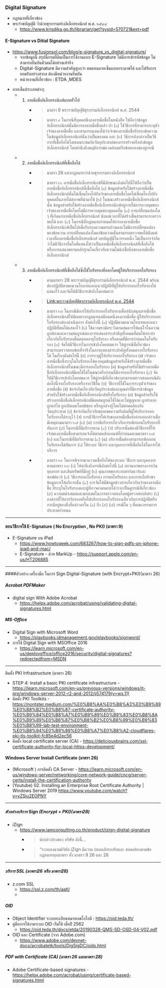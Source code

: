 ### Digital Signature 
- กฏหมายที่เกี่ยวข้อง
- พระรำชบัญญัติ ว่ำด้วยธุรกรรมทำงอิเล็กทรอนิกส์ พ.ศ. ๒๕๔๔
  - https://www.krisdika.go.th/librarian/get?sysid=570721&ext=pdf


#### E-Signature vs Ditial Signature 

- https://www.fusionsol.com/blog/e-signature_vs_digital-signature/
  - จากข้อมูลนี้ สรุปนี้กรมที่ดินเป็นการใช้งานแบบ E-Signature ไม่มีการเข้ารหัสข้อมูล ไม่สามารถยืนยันตัวตนได้อย่างแท้จริง 
  - Digital-Signature มีความสำคัญสูงกว่า ทดแทนลายเซ็นแบบกระดาษได้ และได้รับการยอมรับอย่างสากล ต้องมีหน่วยงานยืนยัน
  - หน่วยงานที่เกี่ยวข้อง : ETDA ,MDES
*  ลายเซ็นประเภทต่างๅ 
   + 1. ลายมือชื่ออิเล็กทรอนิกส์แบบทั่วไป  
        + >  มาตรา 9 พระราชบัญญัติธุรกรรมอิเล็กทรอนิกส์ พ.ศ. 2544
        + > มาตรา ๙  ในกรณีที่บุคคลพึงลงลายมือชื่อในหนังสือ ให้ถือว่าข้อมูลอิเล็กทรอนิกส์นั้นมีการลงลายมือชื่อแล้ว ถ้า
(๑) ใช้วิธีการที่สามารถระบุตัวเจ้าของลายมือชื่อ และสามารถแสดงได้ว่าเจ้าของลายมือชื่อรับรองข้อความในข้อมูลอิเล็กทรอนิกส์นั้นว่าเป็นของตน และ
(๒) วิธีการดังกล่าวเป็นวิธีการที่เชื่อถือได้โดยเหมาะสมกับวัตถุประสงค์ของการสร้างหรือส่งข้อมูลอิเล็กทรอนิกส์ โดยคำนึงถึงพฤติการณ์แวดล้อมหรือข้อตกลงของคู่กรณี
   +  2. ลายมือชื่ออิเล็กทรอนิกส์ที่เชื่อถือได้ 
          + > มาตรา 26 แห่งกฎหมายว่าด้วยธุรกรรมทางอิเล็กทรอนิกส์ 
          + > มาตรา ๒๖  ลายมือชื่ออิเล็กทรอนิกส์ที่มีลักษณะดังต่อไปนี้ให้ถือว่าเป็นลายมือชื่ออิเล็กทรอนิกส์ที่เชื่อถือได้
(๑) ข้อมูลสำหรับใช้สร้างลายมือชื่ออิเล็กทรอนิกส์นั้นได้เชื่อมโยงไปยังเจ้าของลายมือชื่อโดยไม่เชื่อมโยงไปยังบุคคลอื่นภายใต้สภาพที่นำมาใช้
(๒) ในขณะสร้างลายมือชื่ออิเล็กทรอนิกส์นั้น ข้อมูลสำหรับใช้สร้างลายมือชื่ออิเล็กทรอนิกส์อยู่ภายใต้การควบคุมของเจ้าของลายมือชื่อโดยไม่มีการควบคุมของบุคคลอื่น
(๓) การเปลี่ยนแปลงใด ๆ ที่เกิดแก่ลายมือชื่ออิเล็กทรอนิกส์ นับแต่เวลาที่ได้สร้างขึ้นสามารถจะตรวจพบได้ และ
(๔) ในกรณีที่กฎหมายกำหนดให้การลงลายมือชื่ออิเล็กทรอนิกส์เป็นไปเพื่อรับรองความครบถ้วนและไม่มีการเปลี่ยนแปลงของข้อความ การเปลี่ยนแปลงใดแก่ข้อความนั้นสามารถตรวจพบได้นับแต่เวลาที่ลงลายมือชื่ออิเล็กทรอนิกส์
บทบัญญัติในวรรคหนึ่ง ไม่เป็นการจำกัดว่าไม่มีวิธีการอื่นใดที่แสดงได้ว่าเป็นลายมือชื่ออิเล็กทรอนิกส์ที่เชื่อถือได้ หรือการแสดงพยานหลักฐานใดเกี่ยวกับความไม่น่าเชื่อถือของลายมือชื่ออิเล็กทรอนิกส์
    - 3. ลายมือชื่ออิเล็กทรอนิกส์ที่เชื่อถือได้ซึ่งใช้ใบรับรองที่ออกโดยผู้ให้บริการออกใบรับรอง
          + > ตามมาตรา 28 พระราชบัญญัติธุรกรรมอิเล็กทรอนิกส์ พ.ศ. 2544 พร้อมต้องปฏิบัติตามแนวนโยบายและแนวปฏิบัติที่ผู้ให้บริการออกใบรับรองได้แสดงไว้ และจัดให้มีวิธีการเข้าถึงโดยสมควร  
          + > [Link:พระราชบัญญัติธุรกรรมอิเล็กทรอนิกส์ พ.ศ. 2544](https://www.etda.or.th/th/Useful-Resource/%E0%B8%81%E0%B8%8F%E0%B8%AB%E0%B8%A1%E0%B8%B2%E0%B8%A2-HTML/%E0%B8%9E%E0%B8%A3%E0%B8%B0%E0%B8%A3%E0%B8%B2%E0%B8%8A%E0%B8%9A%E0%B8%8D%E0%B8%8D%E0%B8%95%E0%B8%A7%E0%B8%B2%E0%B8%94%E0%B8%A7%E0%B8%A2%E0%B8%98%E0%B8%A3%E0%B8%81%E0%B8%A3%E0%B8%A3%E0%B8%A1%E0%B8%97%E0%B8%B2%E0%B8%87%E0%B8%AD%E0%B9%80%E0%B8%A5%E0%B8%81%E0%B8%97%E0%B8%A3%E0%B8%AD%E0%B8%99%E0%B8%81%E0%B8%AA/%E0%B8%9E%E0%B8%A3%E0%B8%B0%E0%B8%A3%E0%B8%B2%E0%B8%8A%E0%B8%9A%E0%B8%8D%E0%B8%8D%E0%B8%95%E0%B8%A7%E0%B8%B2%E0%B8%94%E0%B8%A7%E0%B8%A2%E0%B8%98%E0%B8%A3%E0%B8%81%E0%B8%A3%E0%B8%A3%E0%B8%A1%E0%B8%97%E0%B8%B2%E0%B8%87%E0%B8%AD%E0%B9%80%E0%B8%A5%E0%B8%81%E0%B8%97%E0%B8%A3%E0%B8%AD%E0%B8%99%E0%B8%81%E0%B8%AA-%E0%B8%9E-%E0%B8%A8-2544.aspx)
          + > มาตรา ๒๘  ในกรณีมีการให้บริการออกใบรับรองเพื่อสนับสนุนลายมือชื่ออิเล็กทรอนิกส์ให้มีผลทางกฎหมายเสมือนหนึ่งลงลายมือชื่อ ผู้ให้บริการออกใบรับรองต้องดำเนินการ ดังต่อไปนี้
(๑) ปฏิบัติตามแนวนโยบายและแนวปฏิบัติที่ตนได้แสดงไว้
(๒) ใช้ความระมัดระวังตามสมควรให้แน่ใจในความถูกต้องและความสมบูรณ์ของการแสดงสาระสำคัญทั้งหมดที่ตนได้กระทำเกี่ยวกับใบรับรองนั้นตลอดอายุใบรับรอง หรือตามที่มีการกำหนดในใบรับรอง
(๓) จัดให้มีวิธีการในการเข้าถึงโดยสมควร ให้คู่กรณีที่เกี่ยวข้องสามารถตรวจสอบข้อเท็จจริงในการแสดงสาระสำคัญทั้งหมดจากใบรับรองได้ ในเรื่องดังต่อไปนี้
(ก) การระบุผู้ให้บริการออกใบรับรอง
(ข) เจ้าของลายมือชื่อซึ่งระบุในใบรับรองได้ควบคุมข้อมูลสำหรับใช้สร้างลายมือชื่ออิเล็กทรอนิกส์ในขณะมีการออกใบรับรอง
(ค) ข้อมูลสำหรับใช้สร้างลายมือชื่ออิเล็กทรอนิกส์มีผลใช้ได้ในขณะหรือก่อนที่มีการออกใบรับรอง
(๔) จัดให้มีวิธีการเข้าถึงโดยสมควร ให้คู่กรณีที่เกี่ยวข้องสามารถตรวจสอบกรณีดังต่อไปนี้จากใบรับรองหรือจากวิธีอื่น
(ก) วิธีการที่ใช้ในการระบุตัวเจ้าของลายมือชื่อ
(ข) ข้อจำกัดเกี่ยวกับวัตถุประสงค์และคุณค่าที่มีการนำข้อมูลสำหรับใช้สร้างลายมือชื่ออิเล็กทรอนิกส์หรือใบรับรอง
(ค) ข้อมูลสำหรับใช้สร้างลายมือชื่ออิเล็กทรอนิกส์มีผลสมบูรณ์ใช้ได้และไม่สูญหาย ถูกทำลาย ถูกแก้ไข ถูกเปิดเผยโดยมิชอบ หรือถูกล่วงรู้โดยไม่สอดคล้องกับวัตถุประสงค์
(ง) ข้อจำกัดเกี่ยวกับขอบเขตความรับผิดที่ผู้ให้บริการออกใบรับรองได้ระบุไว้
(จ) การมีวิธีการให้เจ้าของลายมือชื่อส่งคำบอกกล่าวเมื่อมีเหตุตามมาตรา ๒๗ (๒)
(ฉ) การมีบริการเกี่ยวกับการเพิกถอนใบรับรองที่ทันการ
(๕) ในกรณีที่มีบริการตาม (๔) (จ) บริการนั้นต้องมีวิธีการที่ให้เจ้าของลายมือชื่อสามารถแจ้งได้ตามหลักเกณฑ์ที่กำหนดตามมาตรา ๒๗ (๒) และในกรณีที่มีบริการตาม (๔) (ฉ) บริการนั้นต้องสามารถเพิกถอนใบรับรองได้ทันการ
(๖) ใช้ระบบ วิธีการ และบุคลาการที่เชื่อถือได้ในการให้บริการ
          + > มาตรา ๒๙  ในการพิจารณาความเชื่อถือได้ของระบบ วิธีการ และบุคลากรตามมาตรา ๒๘ (๖) ให้คำนึงถึงกรณีดังต่อไปนี้
(๑) สถานภาพทางการเงิน บุคลากร และสินทรัพย์ที่มีอยู่
(๒) คุณภาพของระบบฮาร์ดแวร์และซอฟต์แวร์
(๓) วิธีการออกใบรับรอง การขอใบรับรอง และการเก็บรักษาข้อมูลการให้บริการนั้น
(๔) การจัดให้มีข้อมูลข่าวสารเกี่ยวกับเจ้าของลายมือชื่อ ที่ระบุในใบรับรองและผู้ที่อาจคาดหมายได้ว่าจะเป็นคู่กรณีที่เกี่ยวข้อง
(๕) ความสม่ำเสมอและขอบเขตในการตรวจสอบโดยผู้ตรวจสอบอิสระ
(๖) องค์กรที่ให้การรับรองหรือให้บริการออกใบรับรองเกี่ยวกับการปฏิบัติหรือการมีอยู่ของสิ่งที่กล่าวมาใน (๑) ถึง (๕)
(๗) กรณีใด ๆ ที่คณะกรรมการประกาศกำหนด

***
 
#### สอนวิธีการใช้ E-Signature ( No Encryption , No PKI) (มาตรา 9)
- E-Signature บน iPad 
  -  https://www.howtogeek.com/683267/how-to-sign-pdfs-on-iphone-ipad-and-mac/
  -  E-Signature - ด้วย MarkUp  - https://support.apple.com/en-us/HT206885

***
####ตัวอย่าง เครื่องมือ ในการ Sign Digital-Signature (with Encrypt+PKI)(มาตรา 26)
##### Acrobat PDFMaker
- digital sign With Adobe Acrobat 
  - https://helpx.adobe.com/acrobat/using/validating-digital-signatures.html
##### MS-Office
- Digital Sign with Microsoft Word 
  - https://playbooks.idmanagement.gov/playbooks/signword/
- การใช้ Digital Sign with MSOffice 2016 
  - https://learn.microsoft.com/en-us/deployoffice/office2016/security/digital-signatures?redirectedfrom=MSDN

***
ติดตั้ง PKI Infrastructure  (มาตรา 26)
- STEP 4: Install a basic PKI certificate infrastructure  - https://learn.microsoft.com/en-us/previous-versions/windows/it-pro/windows-server-2012-r2-and-2012/jj574179(v=ws.11)
- ติตตั้ง PKI Toolkits - https://nontster.medium.com/%E0%B8%AA%E0%B8%A3%E0%B9%89%E0%B8%B2%E0%B8%87-certificate-authority-%E0%B9%84%E0%B8%A7%E0%B9%89%E0%B9%83%E0%B8%8A%E0%B9%89%E0%B8%87%E0%B8%B2%E0%B8%99%E0%B9%83%E0%B8%99-lab-test-environment-%E0%B8%94%E0%B9%89%E0%B8%A7%E0%B8%A2-cloudflares-pki-tls-toolkit-fc85e4d2ec56
- ติดตั้ง local certificate server (CA) - https://deliciousbrains.com/ssl-certificate-authority-for-local-https-development/

#### Windows Server Install Certificate (มาตรา 26)
- (Microsoft ) การติดตั้ง CA Server - https://learn.microsoft.com/en-us/windows-server/networking/core-network-guide/cncg/server-certs/install-the-certification-authority
- (Youtube)  02. Installing an Enterprise Root Certificate Authority | Windows Server 2019  https://www.youtube.com/watch?v=yZSju2EOPNY


***
##### ตัวอย่างบริการ Sign (Encrypt + PKI)(มาตรา28)
* iZign 
  - https://www.iamconsulting.co.th/product/izign-digital-signature
    - > ตำกล่าวอ้างของ บริษัท ดังนี้... 
    - > “ระบบลงนามดิจิทัล iZign มีความ
ปลอดภัยรองรับและ
สอดคล้องตามข้อกฎหมายทุกมาตรา
ทั้ง มาตรา 9 26 และ 28

***
##### บริการ SSL (มาตรา26 หรือ มาตรา28)
* z.com SSL
  - https://ssl.z.com/th/aatl/
  - 

##### OID 
- Object Identifier ระบบทะเบียนหมายเลขโอไอดี : https://oid.teda.th/
- คู่มือการใช้งานระบบ OID เริ่มใช้ เมื่อปี 2562 
  - https://oid.teda.th/docs/etda/20190328-QMS-SD-OSD-04-V02.pdf
- OID และ Certificate (จาก Adobe.com)
  - https://www.adobe.com/devnet-docs/acrobatetk/tools/DigSigDC/oids.html

 
##### PDF with Certificate (CA) (มาตรา 26 และมาตรา 28) 
- Adobe Certificate-based signatures -  https://helpx.adobe.com/acrobat/using/certificate-based-signatures.html 
  

